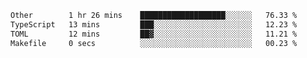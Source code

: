 <!--START_SECTION:waka-->

```txt
Other        1 hr 26 mins    ███████████████████░░░░░░   76.33 %
TypeScript   13 mins         ███░░░░░░░░░░░░░░░░░░░░░░   12.23 %
TOML         12 mins         ██▓░░░░░░░░░░░░░░░░░░░░░░   11.21 %
Makefile     0 secs          ░░░░░░░░░░░░░░░░░░░░░░░░░   00.23 %
```

<!--END_SECTION:waka-->